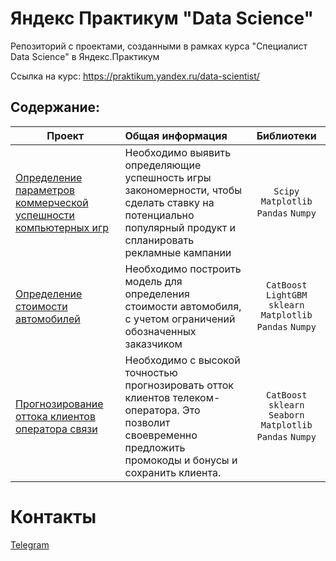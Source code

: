 # Яндекс Практикум "Data Science"
Репозиторий с проектами, созданными в рамках курса "Специалист Data Science" в Яндекс.Практикум

Ссылка на курс: https://praktikum.yandex.ru/data-scientist/

## Содержание:

| Проект        | Общая информация           | Библиотеки |
| ------------- |:-------------|:-----:|
|[Определение параметров коммерческой успешности компьютерных игр](https://github.com/SergeBurnt/ya_practicum_ds/tree/main/game%20analysis)|Необходимо выявить определяющие успешность игры закономерности, чтобы сделать ставку на потенциально популярный продукт и спланировать рекламные кампании|`Scipy` `Matplotlib` `Pandas` `Numpy`|
|[Определение стоимости автомобилей](https://github.com/SergeBurnt/ya_practicum_ds/tree/main/price_cars)|Необходимо построить модель для определения стоимости автомобиля, с учетом ограничений обозначенных заказчиком|`CatBoost` `LightGBM` `sklearn` `Matplotlib` `Pandas` `Numpy`|
|[Прогнозирование оттока клиентов оператора связи](https://github.com/SergeBurnt/ya_practicum_ds/tree/main/project_telecom_customer_churn)|Необходимо с высокой точностью прогнозировать отток клиентов телеком-оператора. Это позволит своевременно предложить промокоды и бонусы и сохранить клиента. |`CatBoost` `sklearn` `Seaborn` `Matplotlib` `Pandas` `Numpy`|

# Контакты
[Telegram](https://t.me/Serge_burnt)
